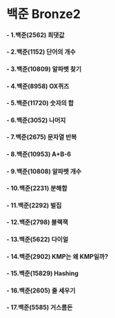 # 백준 Bronze2 

#### - 1.백준(2562) 최댓값
#### - 2.백준(1152) 단어의 개수
#### - 3.백준(10809) 알파벳 찾기
#### - 4.백준(8958) OX퀴즈
#### - 5.백준(11720) 숫자의 합
#### - 6.백준(3052) 나머지
#### - 7.백준(2675) 문자열 반복
#### - 8.백준(10953) A+B-6
#### - 9.백준(10808) 알파벳 개수
#### - 10.백준(2231) 분해합
#### - 11.백준(2292) 벌집
#### - 12.백준(2798) 블랙잭
#### - 13.백준(5622) 다이얼
#### - 14.백준(2902) KMP는 왜 KMP일까?
#### - 15.백준(15829) Hashing
#### - 16.백준(2605) 줄 세우기
#### - 17.백준(5585) 거스름돈
